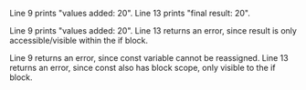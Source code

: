 Line 9 prints "values added: 20".
Line 13 prints "final result: 20".

Line 9 prints "values added: 20".
Line 13 returns an error, since result is only accessible/visible within the if block.

Line 9 returns an error, since const variable cannot be reassigned.
Line 13 returns an error, since const also has block scope, only visible to the if block.
